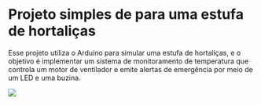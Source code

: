 # Projeto simples de para uma estufa de hortaliças

Esse projeto utiliza o Arduino para simular uma estufa de hortaliças, e o objetivo é implementar um sistema de monitoramento de temperatura que controla um motor de ventilador e emite alertas de emergência por meio de um LED e uma buzina.


<link href="https://www.tinkercad.com/things/8hZg7myE0mz-exquisite-amur">



<img src="https://csg.tinkercad.com/things/8hZg7myE0mz/t725.png?rev=1733610169242000000&s=&v=1&type=circuits">
